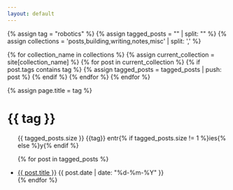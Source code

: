 ```yaml
---
layout: default
---
```


{% assign tag = "robotics" %}
{% assign tagged_posts = "" | split: "" %}
{% assign collections = 'posts,building,writing,notes,misc' | split: ',' %}

{% for collection_name in collections %}
  {% assign current_collection = site[collection_name] %}
  {% for post in current_collection %}
    {% if post.tags contains tag %}
      {% assign tagged_posts = tagged_posts | push: post %}
    {% endif %}
  {% endfor %}
{% endfor %}


{% assign page.title = tag %}

<head>
  <title>{{ tag | downcase }} / thomasprada</title>
</head>



<h1>{{ tag }}</h1>
 
<section class="posts">

<ul class ="posts-ul">


<p>{{ tagged_posts.size }} {{tag}} entr{% if tagged_posts.size != 1 %}ies{% else %}y{% endif %}</p>

{% for post in tagged_posts %}
  <li class = "all-post-item">
    <a class="all-post-item-title" href="{{ post.url }}">{{ post.title }}</a>
    <time class="all-post-time" datetime="{{ post.date | date_to_xmlschema }}">{{ post.date | date: "%d-%m-%Y" }}</time>
  </li>
{% endfor %}

</ul>
</section>


